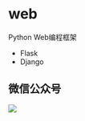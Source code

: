 # web
Python Web编程框架
 - Flask
 - Django

## 微信公众号
![](https://github.com/ddxygq/PyCode/raw/master/source/image/0.jpg)